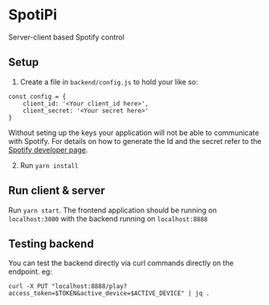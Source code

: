 # SpotiPi
Server-client based Spotify control

## Setup
1. Create a file in `backend/config.js` to hold your like so:
```
const config = {
    client_id: '<Your client_id here>',
    client_secret: '<Your secret here>'
}
```
Without seting up the keys your application will not be able to communicate with Spotify. For details on how to generate the Id and the secret refer to the [Spotify developer page](https://developer.spotify.com/documentation/general/guides/authorization/app-settings/).

2. Run `yarn install`

## Run client & server
Run `yarn start`. The frontend application should be running on `localhost:3000` with the backend running on `localhost:8888`

## Testing backend
You can test the backend directly via curl commands directly on the endpoint. eg: 
```
curl -X PUT "localhost:8888/play?access_token=$TOKEN&active_device=$ACTIVE_DEVICE" | jq .
```
